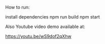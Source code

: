 How to run:

install dependencies
npm run build
npm start


Also Youtube video demo available at:

https://youtu.be/wS9dof2qXhw

